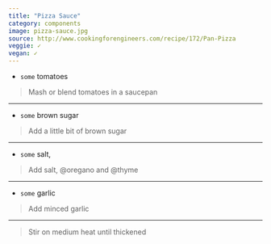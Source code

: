 ```yaml
---
title: "Pizza Sauce"
category: components
image: pizza-sauce.jpg
source: http://www.cookingforengineers.com/recipe/172/Pan-Pizza
veggie: ✓
vegan: ✓
---
```



* `some` tomatoes

> Mash or blend tomatoes in a saucepan

---

* `some` brown sugar

> Add a little bit of brown sugar

---

* `some` salt,

> Add salt, @oregano and @thyme

---

* `some` garlic

> Add minced garlic

---

> Stir on medium heat until thickened

